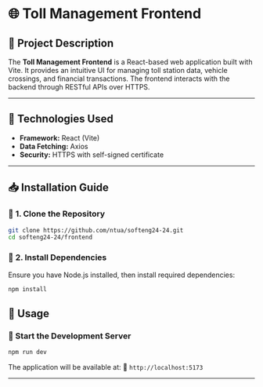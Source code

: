 # 🌐 Toll Management Frontend

## 📌 Project Description
The **Toll Management Frontend** is a React-based web application built with Vite. It provides an intuitive UI for managing toll station data, vehicle crossings, and financial transactions. The frontend interacts with the backend through RESTful APIs over HTTPS.

---

## 🚀 Technologies Used
- **Framework:** React (Vite)
- **Data Fetching:** Axios
- **Security:** HTTPS with self-signed certificate

---

## 📥 Installation Guide

### 🔹 **1. Clone the Repository**
```bash
git clone https://github.com/ntua/softeng24-24.git
cd softeng24-24/frontend
```

### 🔹 **2. Install Dependencies**
Ensure you have Node.js installed, then install required dependencies:
```bash
npm install
```


## 🔧 **Usage**

### 📍 Start the Development Server
```bash
npm run dev
```
The application will be available at:
🔗 `http://localhost:5173`

---
